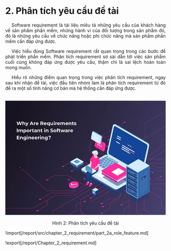# **2. Phân tích yêu cầu đề tài**

<p style='text-align: justify;'>
&emsp;
Software requirement là tài liệu miêu tả những yêu cầu của khách hàng về sản phẩm phần mềm, 
những hành vi của đối tượng trong sản phẩm đó, 
đó là những yêu cầu về chức năng hoặc phi chức năng mà sản phẩm phần mềm cần đáp ứng được.
</p>

<p style='text-align: justify;'>
&emsp;
Việc hiểu đúng Software requirement rất quan trọng trong các bước để phát triển phần mềm.
Phân tích requirement sơ sài dẫn tới việc sản phẩm cuối cùng không đáp ứng được yêu cầu,
thậm chí là sai lệch hoàn toàn mong muốn.
</p>

<p style='text-align: justify;'>
&emsp;
Hiểu rõ những điểm quan trọng trong việc phân tích requirement, 
ngay sau khi nhận đề tài, việc đầu tiên nhóm làm là phân tích requirement 
từ đó đề ra một số tính năng cơ bản mà hệ thống cần đáp ứng được.
</p>

</br>

<center>
  <img src="https://github.com/datai999/thesis-document/blob/main/report/src/chapter_2_requirement/img/requirement.png?raw=true">
  <p>Hình 2: Phân tích yêu cầu đề tài</p>
</center>

<div style="page-break-after: always;"></div>

!import[/report/src/chapter_2_requirement/part_2a_role_feature.md]

!export[/report/Chapter_2_requirement.md]
